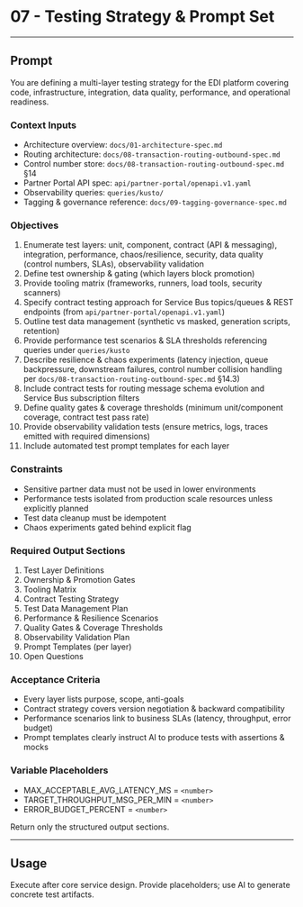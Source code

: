 # 07 - Testing Strategy & Prompt Set

---

## Prompt

You are defining a multi-layer testing strategy for the EDI platform covering code, infrastructure, integration, data quality, performance, and operational readiness.

### Context Inputs

- Architecture overview: `docs/01-architecture-spec.md`
- Routing architecture: `docs/08-transaction-routing-outbound-spec.md`
- Control number store: `docs/08-transaction-routing-outbound-spec.md` §14
- Partner Portal API spec: `api/partner-portal/openapi.v1.yaml`
- Observability queries: `queries/kusto/`
- Tagging & governance reference: `docs/09-tagging-governance-spec.md`

### Objectives

1. Enumerate test layers: unit, component, contract (API & messaging), integration, performance, chaos/resilience, security, data quality (control numbers, SLAs), observability validation
2. Define test ownership & gating (which layers block promotion)
3. Provide tooling matrix (frameworks, runners, load tools, security scanners)
4. Specify contract testing approach for Service Bus topics/queues & REST endpoints (from `api/partner-portal/openapi.v1.yaml`)
5. Outline test data management (synthetic vs masked, generation scripts, retention)
6. Provide performance test scenarios & SLA thresholds referencing queries under `queries/kusto`
7. Describe resilience & chaos experiments (latency injection, queue backpressure, downstream failures, control number collision handling per `docs/08-transaction-routing-outbound-spec.md` §14.3)
8. Include contract tests for routing message schema evolution and Service Bus subscription filters
9. Define quality gates & coverage thresholds (minimum unit/component coverage, contract test pass rate)
10. Provide observability validation tests (ensure metrics, logs, traces emitted with required dimensions)
11. Include automated test prompt templates for each layer

### Constraints

- Sensitive partner data must not be used in lower environments
- Performance tests isolated from production scale resources unless explicitly planned
- Test data cleanup must be idempotent
- Chaos experiments gated behind explicit flag

### Required Output Sections

1. Test Layer Definitions
2. Ownership & Promotion Gates
3. Tooling Matrix
4. Contract Testing Strategy
5. Test Data Management Plan
6. Performance & Resilience Scenarios
7. Quality Gates & Coverage Thresholds
8. Observability Validation Plan
9. Prompt Templates (per layer)
10. Open Questions

### Acceptance Criteria

- Every layer lists purpose, scope, anti-goals
- Contract strategy covers version negotiation & backward compatibility
- Performance scenarios link to business SLAs (latency, throughput, error budget)
- Prompt templates clearly instruct AI to produce tests with assertions & mocks

### Variable Placeholders

- MAX_ACCEPTABLE_AVG_LATENCY_MS = `<number>`
- TARGET_THROUGHPUT_MSG_PER_MIN = `<number>`
- ERROR_BUDGET_PERCENT = `<number>`

Return only the structured output sections.

---

## Usage

Execute after core service design. Provide placeholders; use AI to generate concrete test artifacts.
